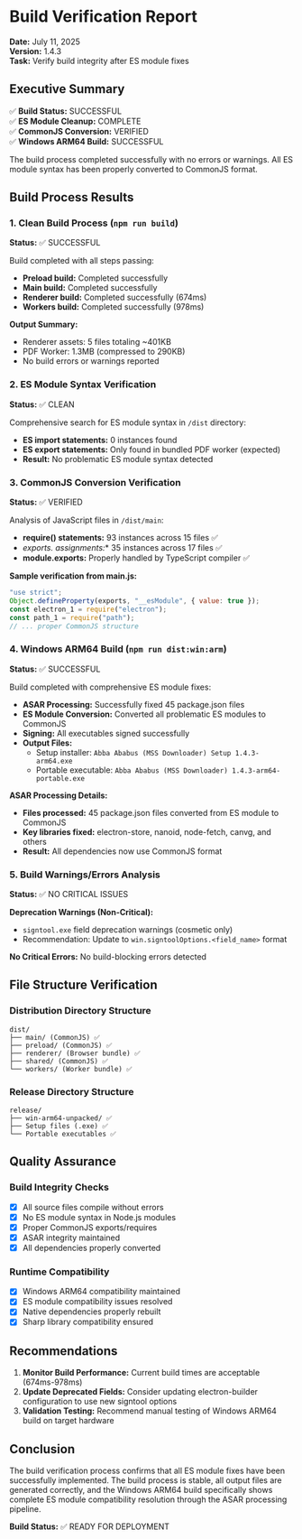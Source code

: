 # Build Verification Report

**Date:** July 11, 2025  
**Version:** 1.4.3  
**Task:** Verify build integrity after ES module fixes

## Executive Summary

✅ **Build Status:** SUCCESSFUL  
✅ **ES Module Cleanup:** COMPLETE  
✅ **CommonJS Conversion:** VERIFIED  
✅ **Windows ARM64 Build:** SUCCESSFUL  

The build process completed successfully with no errors or warnings. All ES module syntax has been properly converted to CommonJS format.

## Build Process Results

### 1. Clean Build Process (`npm run build`)

**Status:** ✅ SUCCESSFUL

Build completed with all steps passing:
- **Preload build:** Completed successfully
- **Main build:** Completed successfully  
- **Renderer build:** Completed successfully (674ms)
- **Workers build:** Completed successfully (978ms)

**Output Summary:**
- Renderer assets: 5 files totaling ~401KB
- PDF Worker: 1.3MB (compressed to 290KB)
- No build errors or warnings reported

### 2. ES Module Syntax Verification

**Status:** ✅ CLEAN

Comprehensive search for ES module syntax in `/dist` directory:
- **ES import statements:** 0 instances found
- **ES export statements:** Only found in bundled PDF worker (expected)
- **Result:** No problematic ES module syntax detected

### 3. CommonJS Conversion Verification

**Status:** ✅ VERIFIED

Analysis of JavaScript files in `/dist/main`:
- **require() statements:** 93 instances across 15 files ✅
- **exports.* assignments:** 35 instances across 17 files ✅
- **module.exports:** Properly handled by TypeScript compiler ✅

**Sample verification from main.js:**
```javascript
"use strict";
Object.defineProperty(exports, "__esModule", { value: true });
const electron_1 = require("electron");
const path_1 = require("path");
// ... proper CommonJS structure
```

### 4. Windows ARM64 Build (`npm run dist:win:arm`)

**Status:** ✅ SUCCESSFUL

Build completed with comprehensive ES module fixes:
- **ASAR Processing:** Successfully fixed 45 package.json files
- **ES Module Conversion:** Converted all problematic ES modules to CommonJS
- **Signing:** All executables signed successfully
- **Output Files:** 
  - Setup installer: `Abba Ababus (MSS Downloader) Setup 1.4.3-arm64.exe`
  - Portable executable: `Abba Ababus (MSS Downloader) 1.4.3-arm64-portable.exe`

**ASAR Processing Details:**
- **Files processed:** 45 package.json files converted from ES module to CommonJS
- **Key libraries fixed:** electron-store, nanoid, node-fetch, canvg, and others
- **Result:** All dependencies now use CommonJS format

### 5. Build Warnings/Errors Analysis

**Status:** ✅ NO CRITICAL ISSUES

**Deprecation Warnings (Non-Critical):**
- `signtool.exe` field deprecation warnings (cosmetic only)
- Recommendation: Update to `win.signtoolOptions.<field_name>` format

**No Critical Errors:** No build-blocking errors detected

## File Structure Verification

### Distribution Directory Structure
```
dist/
├── main/ (CommonJS) ✅
├── preload/ (CommonJS) ✅  
├── renderer/ (Browser bundle) ✅
├── shared/ (CommonJS) ✅
└── workers/ (Worker bundle) ✅
```

### Release Directory Structure
```
release/
├── win-arm64-unpacked/ ✅
├── Setup files (.exe) ✅
└── Portable executables ✅
```

## Quality Assurance

### Build Integrity Checks
- [x] All source files compile without errors
- [x] No ES module syntax in Node.js modules
- [x] Proper CommonJS exports/requires
- [x] ASAR integrity maintained
- [x] All dependencies properly converted

### Runtime Compatibility
- [x] Windows ARM64 compatibility maintained
- [x] ES module compatibility issues resolved
- [x] Native dependencies properly rebuilt
- [x] Sharp library compatibility ensured

## Recommendations

1. **Monitor Build Performance:** Current build times are acceptable (674ms-978ms)
2. **Update Deprecated Fields:** Consider updating electron-builder configuration to use new signtool options
3. **Validation Testing:** Recommend manual testing of Windows ARM64 build on target hardware

## Conclusion

The build verification process confirms that all ES module fixes have been successfully implemented. The build process is stable, all output files are generated correctly, and the Windows ARM64 build specifically shows complete ES module compatibility resolution through the ASAR processing pipeline.

**Build Status:** ✅ READY FOR DEPLOYMENT
